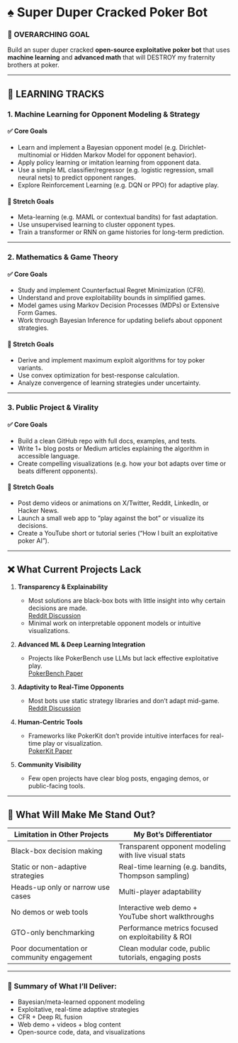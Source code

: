 # ♠️ Super Duper Cracked Poker Bot

### 🎯 OVERARCHING GOAL  
Build an super duper cracked **open-source exploitative poker bot** that uses **machine learning** and **advanced math** that will DESTROY my fraternity brothers at poker.

---

## 🚀 LEARNING TRACKS

### 1. Machine Learning for Opponent Modeling & Strategy

#### ✅ Core Goals
- Learn and implement a Bayesian opponent model (e.g. Dirichlet-multinomial or Hidden Markov Model for opponent behavior).  
- Apply policy learning or imitation learning from opponent data.  
- Use a simple ML classifier/regressor (e.g. logistic regression, small neural nets) to predict opponent ranges.  
- Explore Reinforcement Learning (e.g. DQN or PPO) for adaptive play.

#### 🌟 Stretch Goals
- Meta-learning (e.g. MAML or contextual bandits) for fast adaptation.  
- Use unsupervised learning to cluster opponent types.  
- Train a transformer or RNN on game histories for long-term prediction.

---

### 2. Mathematics & Game Theory

#### ✅ Core Goals
- Study and implement Counterfactual Regret Minimization (CFR).  
- Understand and prove exploitability bounds in simplified games.  
- Model games using Markov Decision Processes (MDPs) or Extensive Form Games.  
- Work through Bayesian Inference for updating beliefs about opponent strategies.

#### 🌟 Stretch Goals
- Derive and implement maximum exploit algorithms for toy poker variants.  
- Use convex optimization for best-response calculation.  
- Analyze convergence of learning strategies under uncertainty.

---

### 3. Public Project & Virality

#### ✅ Core Goals
- Build a clean GitHub repo with full docs, examples, and tests.  
- Write 1+ blog posts or Medium articles explaining the algorithm in accessible language.  
- Create compelling visualizations (e.g. how your bot adapts over time or beats different opponents).

#### 🌟 Stretch Goals
- Post demo videos or animations on X/Twitter, Reddit, LinkedIn, or Hacker News.  
- Launch a small web app to “play against the bot” or visualize its decisions.  
- Create a YouTube short or tutorial series (“How I built an exploitative poker AI”).

---

## ❌ What Current Projects Lack

1. **Transparency & Explainability**  
   - Most solutions are black-box bots with little insight into why certain decisions are made.  
     [Reddit Discussion](https://www.reddit.com/r/poker/comments/1gl75r0?utm_source=chatgpt.com)  
   - Minimal work on interpretable opponent models or intuitive visualizations.

2. **Advanced ML & Deep Learning Integration**  
   - Projects like PokerBench use LLMs but lack effective exploitative play.  
     [PokerBench Paper](https://arxiv.org/abs/2501.08328?utm_source=chatgpt.com)

3. **Adaptivity to Real-Time Opponents**  
   - Most bots use static strategy libraries and don’t adapt mid-game.  
     [Reddit Discussion](https://www.reddit.com/r/poker/comments/1gl75r0?utm_source=chatgpt.com)

4. **Human-Centric Tools**  
   - Frameworks like PokerKit don’t provide intuitive interfaces for real-time play or visualization.  
     [PokerKit Paper](https://arxiv.org/abs/2308.07327?utm_source=chatgpt.com)

5. **Community Visibility**  
   - Few open projects have clear blog posts, engaging demos, or public-facing tools.

---

## 💎 What Will Make Me Stand Out?

| Limitation in Other Projects                     | My Bot’s Differentiator                                 |
|--------------------------------------------------|---------------------------------------------------------|
| Black-box decision making                        | Transparent opponent modeling with live visual stats    |
| Static or non-adaptive strategies                | Real-time learning (e.g. bandits, Thompson sampling)    |
| Heads-up only or narrow use cases                | Multi-player adaptability                               |
| No demos or web tools                            | Interactive web demo + YouTube short walkthroughs       |
| GTO-only benchmarking                            | Performance metrics focused on exploitability & ROI     |
| Poor documentation or community engagement       | Clean modular code, public tutorials, engaging posts    |

---

### 🌟 Summary of What I’ll Deliver:
- Bayesian/meta-learned opponent modeling  
- Exploitative, real-time adaptive strategies  
- CFR + Deep RL fusion  
- Web demo + videos + blog content  
- Open-source code, data, and visualizations
